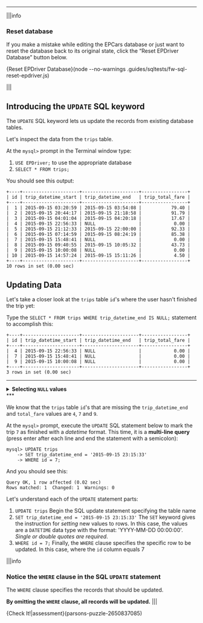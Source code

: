 ----------

|||info

### Reset database
If you make a mistake while editing the EPCars database or just want to reset the database back to its original state, click the “Reset EPDriver Database” button below.

{Reset EPDriver Database}(node --no-warnings .guides/sqltests/fw-sql-reset-epdriver.js) 

|||


## Introducing the `UPDATE` SQL keyword

The `UPDATE` SQL keyword lets us update the records from existing database tables.

Let's inspect the data from the `trips` table.

At the `mysql>` prompt in the Terminal window type:
1. `USE EPDriver;` to use the appropriate database
2. `SELECT * FROM trips;`

You should see this output:

```
+----+---------------------+---------------------+-----------------+
| id | trip_datetime_start | trip_datetime_end   | trip_total_fare |
+----+---------------------+---------------------+-----------------+
|  1 | 2015-09-15 03:20:59 | 2015-09-15 03:54:08 |           79.40 |
|  2 | 2015-09-15 20:44:17 | 2015-09-15 21:18:58 |           91.79 |
|  3 | 2015-09-15 04:01:04 | 2015-09-15 04:20:18 |           17.67 |
|  4 | 2015-09-15 22:56:33 | NULL                |            0.00 |
|  5 | 2015-09-15 21:12:33 | 2015-09-15 22:00:00 |           92.33 |
|  6 | 2015-09-15 07:14:59 | 2015-09-15 08:24:19 |           85.38 |
|  7 | 2015-09-15 15:48:41 | NULL                |            0.00 |
|  8 | 2015-09-15 09:40:55 | 2015-09-15 10:05:32 |           43.73 |
|  9 | 2015-09-15 10:00:08 | NULL                |            0.00 |
| 10 | 2015-09-15 14:57:24 | 2015-09-15 15:11:26 |            4.50 |
+----+---------------------+---------------------+-----------------+
10 rows in set (0.00 sec)
```

## Updating Data

Let's take a closer look at the `trips` table `id`'s where the user hasn't finished the trip yet:

Type the `SELECT * FROM trips WHERE trip_datetime_end IS NULL;` statement to accomplish this:

```
+----+---------------------+---------------------+-----------------+
| id | trip_datetime_start | trip_datetime_end   | trip_total_fare |
+----+---------------------+---------------------+-----------------+
|  4 | 2015-09-15 22:56:33 | NULL                |            0.00 |
|  7 | 2015-09-15 15:48:41 | NULL                |            0.00 |
|  9 | 2015-09-15 10:00:08 | NULL                |            0.00 |
+----+---------------------+---------------------+-----------------+
3 rows in set (0.00 sec)
```

***
<details><summary><b>Selecting <code>NULL</code> values</b></summary>We learned that the <code>WHERE</code> clause let us create conditional statements using _SQL query operators_. <br><br>However, __when looking specifically for <code>NULL</code> values__, the <code>SELECT column_names FROM trips WHERE column_name IS NULL</code> statement  applies. <br><br>In conclusion, the <code>IS</code> operator is designed specifically for matching <code>NULL</code> values because they are not strings nor other data types but <code>NULL</code>.</details>
***

We know that the `trips` table `id`'s that are missing the `trip_datetime_end` and `total_fare` values are `4`, `7` and `9`.

At the `mysql>` prompt, execute the `UPDATE` SQL statement below to mark the trip `7` as finished with a _datetime_ format. This time, it is a __multi-line query__ (press enter after each line and end the statement with a semicolon):

```
mysql> UPDATE trips 
    -> SET trip_datetime_end = '2015-09-15 23:15:33' 
    -> WHERE id = 7;
```

And you should see this:

```
Query OK, 1 row affected (0.02 sec)
Rows matched: 1  Changed: 1  Warnings: 0
```

Let's understand each of the `UPDATE` statement parts:

1. `UPDATE trips`
Begin the SQL update statement specifying the table name
2. `SET trip_datetime_end = '2015-09-15 23:15:33'`
The `SET` keyword gives the instruction for _setting_ new values to rows. In this case, the values are a `DATETIME` data type with the format: 'YYYY-MM-DD 00:00:00'. _Single or double quotes are required_.
3. `WHERE id = 7;`
Finally, the `WHERE` clause specifies the specific row to be updated. In this case, where the `id` column equals 7

|||info
### Notice the `WHERE` clause in the SQL `UPDATE` statement
The `WHERE` clause specifies the records that should be updated. 

__By omitting the `WHERE` clause, all records will be updated.__
|||



{Check It!|assessment}(parsons-puzzle-2650837085)
